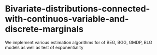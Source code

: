 # Bivariate-distributions-connected-with-continuos-variable-and-discrete-marginals
We implement various estimation algorithms for of BEG, BGG, GMDP, BLG  models as well as test of exponentiality
